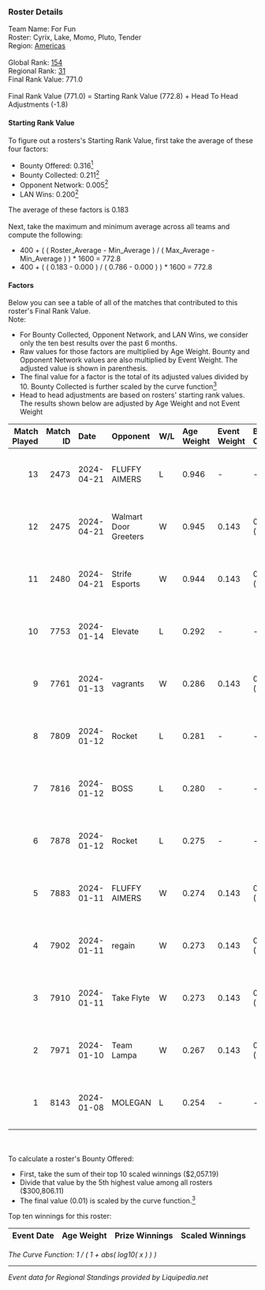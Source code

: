 ### Roster Details<br />
Team Name: For Fun<br />
Roster: Cyrix, Lake, Momo, Pluto, Tender<br />
Region: [Americas]( ../standings_americas.md)<br />
<br />
Global Rank: [154](../standings_global.md)<br />
Regional Rank: [31]( ../standings_americas.md)<br />
Final Rank Value:  771.0<br />
<br />
Final Rank Value (771.0) = Starting Rank Value (772.8) + Head To Head Adjustments (-1.8)<br />

#### Starting Rank Value<br />
To figure out a rosters's Starting Rank Value, first take the average of these four factors:<br />
- Bounty Offered: 0.316[<sup>1</sup>](#table2)
- Bounty Collected: 0.211[<sup>2</sup>](#table1)
- Opponent Network: 0.005[<sup>2</sup>](#table1)
- LAN Wins: 0.200[<sup>2</sup>](#table1)

The average of these factors is 0.183<br />
<br />
Next, take the maximum and minimum average across all teams and compute the following:<br />
- 400 + ( ( Roster_Average - Min_Average ) / ( Max_Average - Min_Average ) ) * 1600 = 772.8
- 400 + ( ( 0.183 - 0.000 ) / ( 0.786 - 0.000 ) ) * 1600 = 772.8


#### Factors<br />
Below you can see a table of all of the matches that contributed to this roster's Final Rank Value.<br />
Note:<br />

- For Bounty Collected, Opponent Network, and LAN Wins, we consider only the ten best results over the past 6 months.
- Raw values for those factors are multiplied by Age Weight. Bounty and Opponent Network values are also multiplied by Event Weight. The adjusted value is shown in parenthesis.
- The final value for a factor is the total of its adjusted values divided by 10. Bounty Collected is further scaled by the curve function[<sup>3</sup>](#curveFunction)
- Head to head adjustments are based on rosters' starting rank values. The results shown below are adjusted by Age Weight and not Event Weight
<span id="table1"></span><br />


| Match Played | Match ID | Date       | Opponent              | W/L | Age Weight | Event Weight | Bounty Collected | Opponent Network | LAN Wins  | H2H Adj. | Roster                             |
| -: | -: | :- | :- | :- | :- | :- | :- | :- | :- | -: | :- |
|           13 |     2473 | 2024-04-21 | FLUFFY AIMERS         | L   | 0.946      | -            | -                | -                | -         |   -11.14 | Cyrix, Lake, Momo, Pluto, Tender   |
|           12 |     2475 | 2024-04-21 | Walmart Door Greeters | W   | 0.945      | 0.143        | 0.001 (0.000)    | 0.026 (0.004)    | 1 (0.945) |    10.91 | Cyrix, Lake, Momo, Pluto, Tender   |
|           11 |     2480 | 2024-04-21 | Strife Esports        | W   | 0.944      | 0.143        | 0.011 (0.001)    | 0.204 (0.028)    | 1 (0.944) |    12.57 | Cyrix, Lake, Momo, Pluto, Tender   |
|           10 |     7753 | 2024-01-14 | Elevate               | L   | 0.292      | -            | -                | -                | -         |    -3.59 | Momo, onter, Pluto, Tender, WOOHOO |
|            9 |     7761 | 2024-01-13 | vagrants              | W   | 0.286      | 0.143        | 0.000 (0.000)    | 0.021 (0.001)    | 0 (0.000) |     1.80 | Calix, Momo, onter, Pluto, Tender  |
|            8 |     7809 | 2024-01-12 | Rocket                | L   | 0.281      | -            | -                | -                | -         |    -6.76 | Calix, Momo, onter, Pluto, Tender  |
|            7 |     7816 | 2024-01-12 | BOSS                  | L   | 0.280      | -            | -                | -                | -         |    -3.38 | Calix, Momo, onter, Pluto, Tender  |
|            6 |     7878 | 2024-01-12 | Rocket                | L   | 0.275      | -            | -                | -                | -         |    -6.76 | Calix, Momo, onter, Pluto, Tender  |
|            5 |     7883 | 2024-01-11 | FLUFFY AIMERS         | W   | 0.274      | 0.143        | 0.001 (0.000)    | 0.026 (0.001)    | 0 (0.000) |     2.63 | Calix, Momo, onter, Pluto, Tender  |
|            4 |     7902 | 2024-01-11 | regain                | W   | 0.273      | 0.143        | 0.000 (0.000)    | 0.108 (0.004)    | 0 (0.000) |     2.62 | Calix, Momo, onter, Pluto, Tender  |
|            3 |     7910 | 2024-01-11 | Take Flyte            | W   | 0.273      | 0.143        | 0.006 (0.000)    | 0.354 (0.014)    | 0 (0.000) |     4.45 | Calix, Momo, onter, Pluto, Tender  |
|            2 |     7971 | 2024-01-10 | Team Lampa            | W   | 0.267      | 0.143        | 0.000 (0.000)    | 0.017 (0.001)    | 0 (0.000) |     1.46 | Calix, Momo, onter, Pluto, Tender  |
|            1 |     8143 | 2024-01-08 | MOLEGAN               | L   | 0.254      | -            | -                | -                | -         |    -6.62 | Calix, Momo, onter, Pluto, Tender  |

<br />
<span id="table2"></span><br />
To calculate a roster's Bounty Offered:<br />

- First, take the sum of their top 10 scaled winnings ($2,057.19)
- Divide that value by the 5th highest value among all rosters ($300,806.11)
- The final value (0.01) is scaled by the curve function.[<sup>3</sup>](#curveFunction)

Top ten winnings for this roster:<br />

| Event Date | Age Weight | Prize Winnings | Scaled Winnings |
| :- | -: | :- | :- |


<span id="curveFunction"></span>_The Curve Function: 1 / ( 1 + abs( log10( x ) ) )_<br />

---
_Event data for Regional Standings provided by Liquipedia.net_<br />
